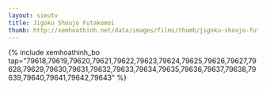 ```yaml
---
layout: sieutv
title: Jigoku Shoujo Futakomoi
thumb: http://xemhoathinh.net/data/images/films/thumb/jigoku-shoujo-futakomoi-jigoku-shoujo-futakomoi-2012.jpg
---
```

{% include xemhoathinh_bo tap="79618,79619,79620,79621,79622,79623,79624,79625,79626,79627,79628,79629,79630,79631,79632,79633,79634,79635,79636,79637,79638,79639,79640,79641,79642,79643" %} 
